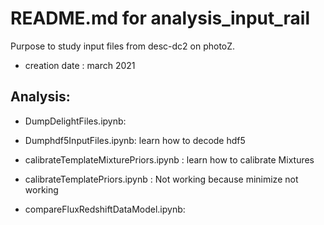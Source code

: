 # README.md for analysis_input_rail

Purpose to study input files from desc-dc2 on photoZ.
- creation date : march 2021



## Analysis:

- DumpDelightFiles.ipynb:
				
- Dumphdf5InputFiles.ipynb: learn how to decode hdf5		

- calibrateTemplateMixturePriors.ipynb : learn how to calibrate Mixtures

- calibrateTemplatePriors.ipynb : Not working because minimize not working
	
- compareFluxRedshiftDataModel.ipynb:
